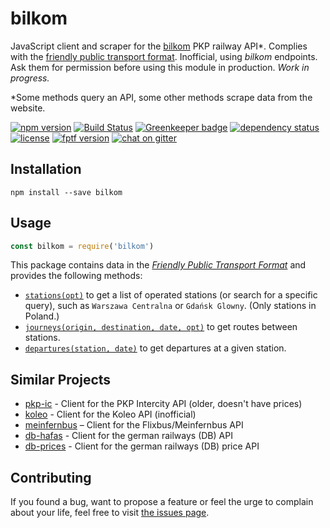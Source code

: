 # bilkom

JavaScript client and scraper for the [bilkom](https://bilkom.pl) PKP railway API\*. Complies with the [friendly public transport format](https://github.com/public-transport/friendly-public-transport-format). Inofficial, using *bilkom* endpoints. Ask them for permission before using this module in production. *Work in progress.*

\*Some methods query an API, some other methods scrape data from the website.

[![npm version](https://img.shields.io/npm/v/bilkom.svg)](https://www.npmjs.com/package/bilkom)
[![Build Status](https://travis-ci.org/juliuste/bilkom.svg?branch=master)](https://travis-ci.org/juliuste/bilkom)
[![Greenkeeper badge](https://badges.greenkeeper.io/juliuste/bilkom.svg)](https://greenkeeper.io/)
[![dependency status](https://img.shields.io/david/juliuste/bilkom.svg)](https://david-dm.org/juliuste/bilkom)
[![license](https://img.shields.io/github/license/juliuste/bilkom.svg?style=flat)](LICENSE)
[![fptf version](https://fptf.badges.juliustens.eu/badge/juliuste/bilkom)](https://fptf.badges.juliustens.eu/link/juliuste/bilkom)
[![chat on gitter](https://badges.gitter.im/juliuste.svg)](https://gitter.im/juliuste)

## Installation

```shell
npm install --save bilkom
```

## Usage

```javascript
const bilkom = require('bilkom')
```

This package contains data in the [*Friendly Public Transport Format*](https://github.com/public-transport/friendly-public-transport-format) and provides the following methods:

- [`stations(opt)`](docs/stations.md) to get a list of operated stations (or search for a specific query), such as `Warszawa Centralna` or `Gdańsk Glowny`.  (Only stations in Poland.)
- [`journeys(origin, destination, date, opt)`](docs/journeys.md) to get routes between stations.
- [`departures(station, date)`](docs/departures.md) to get departures at a given station.

## Similar Projects

- [pkp-ic](https://github.com/juliuste/pkp-ic/) - Client for the PKP Intercity API (older, doesn't have prices)
- [koleo](https://github.com/juliuste/koleo/) - Client for the Koleo API (inofficial)
- [meinfernbus](https://github.com/juliuste/meinfernbus/) – Client for the Flixbus/Meinfernbus API
- [db-hafas](https://github.com/derhuerst/db-hafas/) - Client for the german railways (DB) API
- [db-prices](https://github.com/juliuste/db-prices/) - Client for the german railways (DB) price API

## Contributing

If you found a bug, want to propose a feature or feel the urge to complain about your life, feel free to visit [the issues page](https://github.com/juliuste/bilkom/issues).
